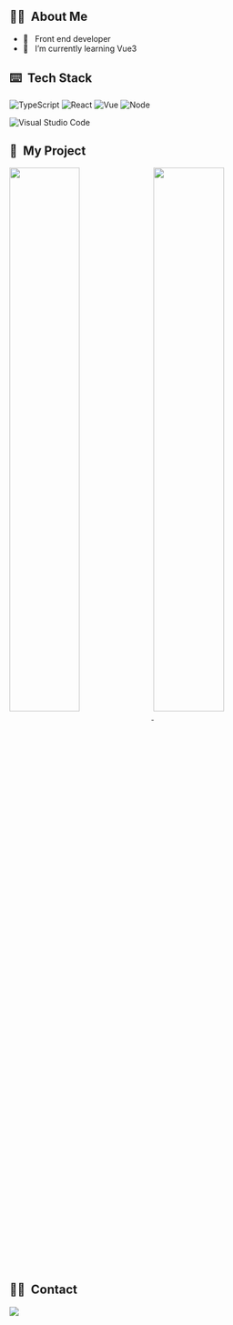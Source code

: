 ## 👨‍🎓 &nbsp;About Me 

- 🐒 &nbsp; Front end developer
- 🌱 &nbsp; I’m currently learning Vue3

## ⌨️ &nbsp;Tech Stack

![TypeScript](https://img.shields.io/badge/-TypeScript-333333?style=flat&logo=typescript)
![React](https://img.shields.io/badge/-React-333333?style=flat&logo=react&logoColor=C3002F)
![Vue](https://img.shields.io/badge/-Vue-333333?style=flat&logo=vue.js)
![Node](https://img.shields.io/badge/-Node-333333?style=flat&logo=node.js)

![Visual Studio Code](https://img.shields.io/badge/-Visual%20Studio%20Code-333333?style=flat&logo=visual-studio-code&logoColor=007ACC)


<!-- &hide=stars,commits,prs,issues,contribs -->
<!-- theme: dark, radical, merko, gruvbox, tokyonight, onedark, cobalt, synthwave, highcontrast, dracula -->

## 🚀 &nbsp;My Project

<p>
  <a href="https://github.com/angmieee">
    <img align="center" width="49.5%" src="https://github-readme-stats.vercel.app/api?username=angmieee&show_icons=true&theme=radical" />
    <img align="center" width="49.5%" src="https://github-readme-stats.vercel.app/api/top-langs/?username=angmieee&theme=radical&layout=compact&hide=css,html,shell,scss" />
  </a>
</p>

## 🤝🏻 &nbsp;Contact

<p>
  <a href="mailto:mjhuang1072@foxmail.com"><img src="https://img.shields.io/badge/-mjhuang1072@foxmail.com-D14836?style=flat-square&logo=Gmail&logoColor=white"/></a>
</p>

<!--
**angmieee/angmieee** is a ✨ _special_ ✨ repository because its `README.md` (this file) appears on your GitHub profile.

Here are some ideas to get you started:

- 🔭 I’m currently working on ...
- 🌱 I’m currently learning ...
- 👯 I’m looking to collaborate on ...
- 🤔 I’m looking for help with ...
- 💬 Ask me about ...
- 📫 How to reach me: ...
- 😄 Pronouns: ...
- ⚡ Fun fact: ...
-->
